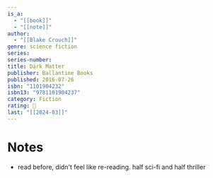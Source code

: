 ```yaml
---
is_a:
  - "[[book]]"
  - "[[note]]"
author:
  - "[[Blake Crouch]]"
genre: science fiction
series: 
series-number: 
title: Dark Matter
publisher: Ballantine Books
published: 2016-07-26
isbn: "1101904232"
isbn13: "9781101904237"
category: Fiction
rating: 🤞
last: "[[2024-03]]"
---
```

# Notes
- read before, didn't feel like re-reading. half sci-fi and half thriller